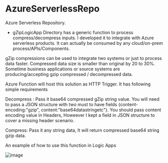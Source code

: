 # AzureServerlessRepo
Azure Serverless Repository. 

- gZipLogicApp Directory has a generic function to process compress/decompress inputs. I developed it to integrate with Azure serverless products. It can actually be consumed by any cloud/on-prem process/APIs/Components. 

gZip compressions can be used to integrate two systems or just to process data faster. Compressed data size is smaller than original by 20 to 30%. Sometime business applications or source systems are producing/accepting gzip compressed / decompressed data. 

Azure Function will host this solution as HTTP Trigger. It has following simple requirements

Decompress : Pass it base64 compressed gZip string value. You will need to pass a JSON structure with two must to have fields {content-encoding:"gzip", content:"base64datastringetc"}. You should pass content encoding value in Headers, Howeever I kept a field in JSON structure to cover a missing header scenario. 

Compress: Pass it any string data, It will return compressed base64 string gzip data. 

An example of how to use this function in Logic Apps 

![image](https://user-images.githubusercontent.com/73873314/120121248-f61fbf00-c167-11eb-9890-f6ce6a66a3e5.png)
